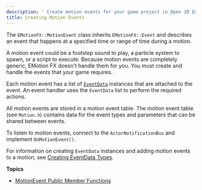 ```yaml
---
description: ' Create motion events for your game project in Open 3D Engine. '
title: Creating Motion Events
---
```


The `EMotionFX::MotionEvent` class inherits `EMotionFX::Event` and describes an event that happens at a specified time or range of time during a motion.

A motion event could be a footstep sound to play, a particle system to spawn, or a script to execute. Because motion events are completely generic, EMotion FX doesn't handle them for you. You must create and handle the events that your game requires.

Each motion event has a list of [`EventData`](/docs/user-guide/visualization/animation/character-editor/custom-events-parameters-creating-eventdata-types.md) instances that are attached to the event. An event handler uses the `EventData` list to perform the required actions.

All motion events are stored in a motion event table. The motion event table \(see `Motion.h`\) contains data for the event types and parameters that can be shared between events.

To listen to motion events, connect to the `ActorNotificationBus` and implement `OnMotionEvent()`.

For information on creating `EventData` instances and adding motion events to a motion, see [Creating EventData Types](/docs/user-guide/visualization/animation/character-editor/custom-events-parameters-creating-eventdata-types.md).

**Topics**
+ [MotionEvent Public Member Functions](/docs/user-guide/visualization/animation/character-editor/custom-events-parameters-motionevent-public-member-functions.md)
